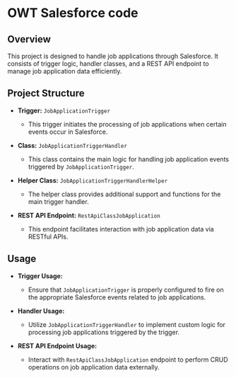 # OWT Salesforce code

## Overview

This project is designed to handle job applications through Salesforce. It consists of trigger logic, handler classes, and a REST API endpoint to manage job application data efficiently.

## Project Structure

- **Trigger:** `JobApplicationTrigger`
  - This trigger initiates the processing of job applications when certain events occur in Salesforce.

- **Class:** `JobApplicationTriggerHandler`
  - This class contains the main logic for handling job application events triggered by `JobApplicationTrigger`.

- **Helper Class:** `JobApplicationTriggerHandlerHelper`
  - The helper class provides additional support and functions for the main trigger handler.

- **REST API Endpoint:** `RestApiClassJobApplication`
  - This endpoint facilitates interaction with job application data via RESTful APIs.

## Usage

- **Trigger Usage:**
  - Ensure that `JobApplicationTrigger` is properly configured to fire on the appropriate Salesforce events related to job applications.

- **Handler Usage:**
  - Utilize `JobApplicationTriggerHandler` to implement custom logic for processing job applications triggered by the trigger.

- **REST API Endpoint Usage:**
  - Interact with `RestApiClassJobApplication` endpoint to perform CRUD operations on job application data externally.
